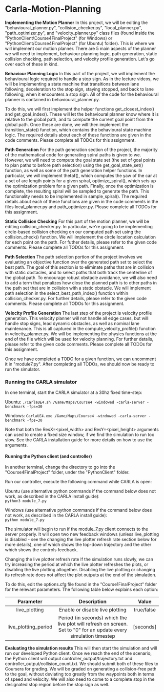 # Carla-Motion-Planning

**Implementing the Motion Planner**
 In this project, we will be editing the "behavioural_planner.py", "collision_checker.py",  "local_planner.py", "path_optimizer.py", and "velocity_planner.py" class files (found inside the "PythonClient\Course4FinalProject" (for Windows) or "PythonClient/Course4FinalProject" (for Ubuntu) folder). This is where we will implement our motion planner. There are 5 main aspects of the planner we will need to implement, behaviour planning logic, path generation, static collision checking, path selection, and velocity profile generation. Let's go over each of these in kind.

**Behaviour Planning Logic**
In this part of the project, we will implement the behavioural logic required to handle a stop sign. As in the lecture videos, we will be implementing a state machine that transitions between lane following, deceleration to the stop sign, staying stopped, and back to lane following, when it encounters a stop sign. All of the code for the behavioural planner is contained in behavioural_planner.py.

To do this, we will first implement the helper functions get_closest_index() and get_goal_index(). These will let the behavioural planner know where it is relative to the global path, and to compute the current goal point from the global path. Once these are done, we will then implement the transition_state() function, which contains the behavioural state machine logic. The required details about each of these functions are given in the code comments. Please complete all TODOs for this assignment.

**Path Generation**
For the path generation section of the project, the majority of the mathematical code for generating spiral paths is given to we. However, we will need to compute the goal state set (the set of goal points to plan paths to before path selection) using the get_goal_state_set() function, as well as some of the path generation helper functions. In particular, we will implement thetaf(), which computes the yaw of the car at a set of arc length points for a given spiral, optimize_spiral(), which sets up the optimization problem for a given path. Finally, once the optimization is complete, the resulting spiral will be sampled to generate the path. This functionality needs to be implemented in sample_spiral(). The required details about each of these functions are given in the code comments in the files local_planner.py and path_optimizer.py. Please complete all TODOs for this assignment.

**Static Collision Checking**
For this part of the motion planner, we will be editing collision_checker.py. In particular, we're going to be implementing circle-based collision checking on our computed path set using the collision_check() function. We will implement the circle location calculation for each point on the path. For futher details, please refer to the given code comments. Please complete all TODOs for this assignment.

**Path Selection**
The path selection portion of the project involves we evaluating an objective function over the generated path set to select the best path. The goal of this section is to eliminate paths that are in collision with static obstacles, and to select paths that both track the centerline of the global path. To encourage robust obstacle avoidance, we will also need to add a term that penalizes how close the planned path is to other paths in the path set that are in collision with a static obstacle. We will implement path selection in the select_best_path_index() function within collision_checker.py. For further details, please refer to the given code comments. Please complete all TODOs for this assignment.

**Velocity Profile Generation**
The last step of the project is velocity profile generation. This velocity planner will not handle all edge cases, but will handle stop signs, lead dynamic obstacles, as well as nominal lane maintenance. This is all captured in the compute_velocity_profile() function in velocity_planner.py. We will be implementing the physics functions at the end of the file which will be used for velocity planning. For further details, please refer to the given code comments. Please complete all TODOs for this assignment.

Once we have completed a TODO for a given function, we can uncomment it in "module7.py". After completing all TODOs, we should now be ready to run the simulator.

### Running the CARLA simulator
In one terminal, start the CARLA simulator at a 30hz fixed time-step:

Ubuntu:   ` ./CarlaUE4.sh /Game/Maps/Course4 -windowed -carla-server -benchmark -fps=30 `

Windows:  ` CarlaUE4.exe /Game/Maps/Course4 -windowed -carla-server -benchmark -fps=30 `

Note that both the ResX=<pixel_width> and ResY=<pixel_height> arguments can used to create a fixed size window, if we find the simulation to run too slow. See the CARLA installation guide for more details on how to use the arguments.

#### Running the Python client (and controller)
In another terminal, change the directory to go into the "Course4FinalProject" folder, under the "PythonClient" folder.

Run our controller, execute the following command while CARLA is open:

Ubuntu  (use alternative python commands if the command below does not work, as described in the CARLA install guide):  
`python3 module_7.py`

Windows (use alternative python commands if the command below does not work, as described in the CARLA install guide):  
`python module_7.py`

The simulator will begin to run if the module_7.py client connects to the server properly. It will open two new feedback windows (unless live_plotting is disabled - see the changing the live plotter refresh rate section below for more details), one of which shows the top-down trajectory and the other which shows the controls feedback. 

Changing the live plotter refresh rate
If the simulation runs slowly, we can try increasing the period at which the live plotter refreshes the plots, or disabling the live plotting altogether. Disabling the live plotting or changing its refresh rate does not affect the plot outputs at the end of the simulation. 

To do this, edit the options.cfg file found in the "Course1FinalProject" folder for the relevant parameters. The following table below explains each option:

| Parameter | Description | Value |
|:---------:|:-----------:|:-----:|
| live_plotting | Enable or disable live plotting | true/false |
| live_plotting_period | Period (in seconds) which the live plot will refresh on screen. Set to "0" for an update every simulation timestep | [seconds] |

**Evaluating the simulation results**
This will then start the simulation and will run our developed Python client. Once we reach the end of the scenario, the Python client will output controller_output/trajectory.txt and controller_output/collision_count.txt. We should submit both of these files to Coursera for grading. We will be graded on generating a collision-free path to the goal, without deviating too greatly from the waypoints both in terms of speed and velocity. We will also need to come to a complete stop in the designated stop region before the stop sign as well.

